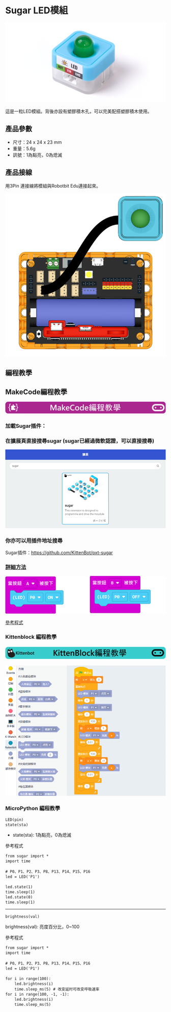 # Sugar LED模組

![](./images/led1.png)

這是一粒LED模組。背後亦設有塑膠積木孔，可以完美配搭塑膠積木使用。

## 產品參數

- 尺寸：24 x 24 x 23 mm
- 重量：5.6g
- 訊號：1為點亮，0為熄滅

## 產品接線

用3Pin 連接線將模組與Robotbit Edu連接起來。

![](./images/led_wire.png)

## 編程教學

## MakeCode編程教學

![](../PWmodules/images/mcbanner.png)

### 加載Sugar插件：

### 在擴展頁直接搜尋sugar (sugar已經過微軟認證，可以直接搜尋)

![](./images/sugar_search.png)

### 你亦可以用插件地址搜尋

Sugar插件：https://github.com/KittenBot/pxt-sugar

### [詳細方法](../../Makecode/powerBrickMC)

![](./images/led_mc_code.png)

[參考程式](https://makecode.microbit.org/_Ap5FxKHA6EPj)

### Kittenblock 編程教學

![](../PWmodules/images/kbbanner.png)

![](./images/led3.png)

### MicroPython 編程教學

    LED(pin)
    state(sta)

- state(sta): 1為點亮，0為熄滅

參考程式

    from sugar import *
    import time
    
    # P0、P1、P2、P3、P8、P13、P14、P15、P16
    led = LED('P1')

    led.state(1)
    time.sleep(1)
    led.state(0)
    time.sleep(1)

---

    brightness(val)

brightness(val): 亮度百分比，0~100

參考程式

    from sugar import *
    import time

    # P0、P1、P2、P3、P8、P13、P14、P15、P16
    led = LED('P1')
    
    for i in range(100):
        led.brightness(i)
        time.sleep_ms(5) # 改变延时可改变呼吸速率
    for i in range(100, -1, -1):
        led.brightness(i)
        time.sleep_ms(5)